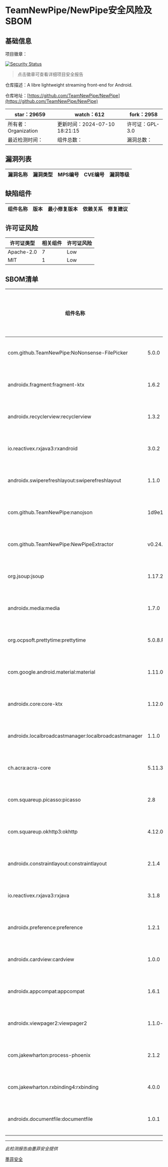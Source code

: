 # TeamNewPipe/NewPipe安全风险及SBOM

## 基础信息

项目徽章：

[![Security Status](https://www.murphysec.com/platform3/v31/badge/1811101991837585408.svg)](https://www.murphysec.com/console/report/1691510343439634432/1811101991837585408)

> 点击徽章可查看详细项目安全报告

仓库描述：A libre lightweight streaming front-end for Android.

仓库地址：[https://github.com/TeamNewPipe/NewPipe](https://github.com/TeamNewPipe/NewPipe)

| star：29659 | watch：612 | fork：2958 |
| ----------- | -------------- | ------------ |
| 所有者：Organization | 更新时间：2024-07-10 18:21:15 | 许可证：GPL-3.0 |
| 最近检测时间： | 组件总数： | 漏洞总数： |




## 漏洞列表

| 漏洞名称 | 漏洞类型 | MPS编号 | CVE编号 | 漏洞等级 |
| ------- | ------ | ------- | ------ | ----- |





## 缺陷组件

| 组件名称 | 版本 | 最小修复版本 | 依赖关系 | 修复建议 |
| -------- | ---- | ------------ | -------- | -------- |





## 许可证风险

| 许可证类型 | 相关组件 | 许可证风险 |
| ---------- | -------- | ---------- |
|Apache-2.0|7|Low|
|MIT|1|Low|




## SBOM清单

| 组件名称 | 组件版本 | 是否直接依赖 | 仓库 |
| -------- | -------- | ------------ | ---- |
|com.github.TeamNewPipe:NoNonsense-FilePicker|5.0.0|直接依赖|maven|
|androidx.fragment:fragment-ktx|1.6.2|直接依赖|maven|
|androidx.recyclerview:recyclerview|1.3.2|直接依赖|maven|
|io.reactivex.rxjava3:rxandroid|3.0.2|直接依赖|maven|
|androidx.swiperefreshlayout:swiperefreshlayout|1.1.0|直接依赖|maven|
|com.github.TeamNewPipe:nanojson|1d9e1aea9049fc9f85e68b43ba39fe7be1c1f751|直接依赖|maven|
|com.github.TeamNewPipe:NewPipeExtractor|v0.24.0|直接依赖|maven|
|org.jsoup:jsoup|1.17.2|直接依赖|maven|
|androidx.media:media|1.7.0|直接依赖|maven|
|org.ocpsoft.prettytime:prettytime|5.0.8.Final|直接依赖|maven|
|com.google.android.material:material|1.11.0|直接依赖|maven|
|androidx.core:core-ktx|1.12.0|直接依赖|maven|
|androidx.localbroadcastmanager:localbroadcastmanager|1.1.0|直接依赖|maven|
|ch.acra:acra-core|5.11.3|直接依赖|maven|
|com.squareup.picasso:picasso|2.8|直接依赖|maven|
|com.squareup.okhttp3:okhttp|4.12.0|直接依赖|maven|
|androidx.constraintlayout:constraintlayout|2.1.4|直接依赖|maven|
|io.reactivex.rxjava3:rxjava|3.1.8|直接依赖|maven|
|androidx.preference:preference|1.2.1|直接依赖|maven|
|androidx.cardview:cardview|1.0.0|直接依赖|maven|
|androidx.appcompat:appcompat|1.6.1|直接依赖|maven|
|androidx.viewpager2:viewpager2|1.1.0-beta02|直接依赖|maven|
|com.jakewharton:process-phoenix|2.1.2|直接依赖|maven|
|com.jakewharton.rxbinding4:rxbinding|4.0.0|直接依赖|maven|
|androidx.documentfile:documentfile|1.0.1|直接依赖|maven|


------

*此检测报告由墨菲安全提供*

[墨菲安全](www.murphysec.com)